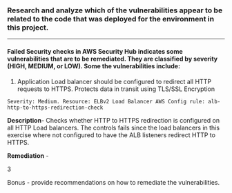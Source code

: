### Research and analyze which of the vulnerabilities appear to be related to the code that was deployed for the environment in this project.
___

#### Failed Security checks in AWS Security Hub indicates some vulnerabilities that are to be remediated. They are classified by severity (HIGH, MEDIUM, or LOW). Some the vulnerabilities include: 
1. Application Load balancer should be configured to redirect all HTTP requests to HTTPS. Protects data in transit using TLS/SSL Encryption

``Severity: Medium.
Resource: ELBv2 Load Balancer
AWS Config rule: alb-http-to-https-redirection-check``

 **Description**- Checks whether HTTP to HTTPS redirection is configured on all HTTP Load balancers. The controls fails since the load balancers in this exercise where not configured to have the ALB listeners redirect HTTP to HTTPS.
 
 **Remediation** -
 
3

Bonus - provide recommendations on how to remediate the vulnerabilities.
